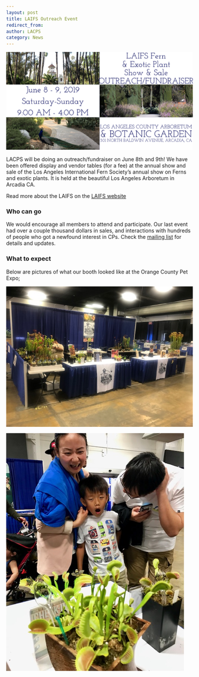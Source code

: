 ```yaml
---
layout: post
title: LAIFS Outreach Event
redirect_from:
author: LACPS
category: News
---
```


![Los Angeles International Fern Society LACPS outreach announcement](/assets/images/posts/2019-05-18-los-angeles-international-fern-society-outreach.png)

LACPS will be doing an outreach/fundraiser on June 8th and 9th! We have been offered display and vendor tables (for a fee) at the annual show and sale of the Los Angeles International Fern Society’s annual show on Ferns and exotic plants. It is held at the beautiful Los Angeles Arboretum in Arcadia CA.

Read more about the LAIFS on the [LAIFS website](https://laifs.org/)

### Who can go

We would encourage all members to attend and participate. Our last event had over a couple thousand dollars in sales, and interactions with hundreds of people who got a newfound interest in CPs. Check the [mailing list](/mailing-list) for details and updates.

### What to expect

Below are pictures of what our booth looked like at the Orange County Pet Expo;

![Los Angeles Carnivorous Plant Society booth at the Orange County Pet Expo](/assets/images/posts/2019-05-18-orange-county-pet-expo-lacps-booth.jpg)

![Visitors at the Los Angeles Carnivorous Plant Society booth at the Orange County Pet Expo](/assets/images/posts/2019-05-18-orange-county-pet-expo-lacps-booth-visitors.jpg)
